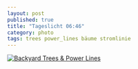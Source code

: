 ```yaml
---
layout: post
published: true
title: "Tageslicht 06:46"
category: photo
tags: trees power_lines bäume stromlinie
---
```


[![Backyard Trees & Power Lines](http://38.media.tumblr.com/c9142e4475bea6598320be3ff3867794/tumblr_nbnpbscbVQ1rive1ro1_500.jpg)](http://dr3wh0.tumblr.com/post/97090819814/tageslicht-06-46 "View on Tumblr")